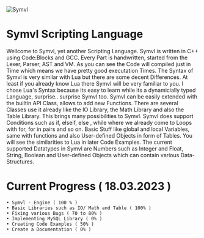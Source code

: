 ![Symvl](https://user-images.githubusercontent.com/125445926/224560670-08cf2110-f267-499a-bd66-dca8300b1492.PNG)

# Symvl Scripting Language

Wellcome to Symvl, yet another Scripting Language. Symvl is written in C++ using Code:Blocks and GCC. Every Part is handwritten, started from the Lexer, Parser, AST and VM. As you can see the Code will compiled just in Time which means we have pretty good executation Times. The Syntax of Symvl is very similar with Lua but there are some decent Differences. At least if you already know Lua there Symvl will be very familiar to you. I chose Lua's Syntax because its easy to learn while its a dynamicially typed Language, surprise.. surprise Symvl too. Symvl can be easily extended with the builtin API Class, allows to add new Functions. There are several Classes use it already like the IO Library, the Math Library and also the Table Library. This brings many possibilities to Symvl. Symvl does support Conditions such as if, elseif, else , while where we already come to Loops with for, for in pairs and so on. Basic Stuff like global and local Variables, same with functions and also User-defined Objects in form of Tables. You will see the similarities to Lua in later Code Examples. The current supported Datatypes in Symvl are Numbers such as Integer and Float, String, Boolean and User-defined Objects which can contain various Data-Structures.

	   
		   

# Current Progress ( 18.03.2023 )

	• Symvl - Engine ( 100 % )
	• Basic Libraries such as IO/ Math and Table ( 100% )
	• Fixing various Bugs ( 70 to 80% )
	• Implementing MySQL Library ( 0% )
	• Creating Code Examples ( 50% )
	• Create a Documentation ( 0% )
 
